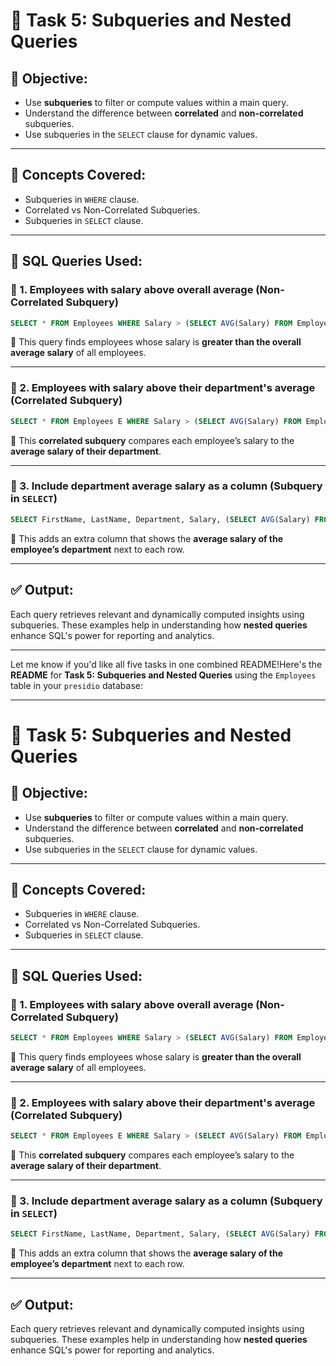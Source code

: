 # 📘 Task 5: Subqueries and Nested Queries

## 🎯 Objective:
- Use **subqueries** to filter or compute values within a main query.
- Understand the difference between **correlated** and **non-correlated** subqueries.
- Use subqueries in the `SELECT` clause for dynamic values.

---

## 🧠 Concepts Covered:
- Subqueries in `WHERE` clause.
- Correlated vs Non-Correlated Subqueries.
- Subqueries in `SELECT` clause.

---

## 📄 SQL Queries Used:

### 🔹 1. Employees with salary above overall average (Non-Correlated Subquery)
```sql
SELECT * FROM Employees WHERE Salary > (SELECT AVG(Salary) FROM Employees);
```
📌 This query finds employees whose salary is **greater than the overall average salary** of all employees.

---

### 🔹 2. Employees with salary above their department's average (Correlated Subquery)
```sql
SELECT * FROM Employees E WHERE Salary > (SELECT AVG(Salary) FROM Employees WHERE Department = E.Department);
```
📌 This **correlated subquery** compares each employee’s salary to the **average salary of their department**.

---

### 🔹 3. Include department average salary as a column (Subquery in `SELECT`)
```sql
SELECT FirstName, LastName, Department, Salary, (SELECT AVG(Salary) FROM Employees E2 WHERE E2.Department = E1.Department) AS DeptAvgSalary FROM Employees E1;
```
📌 This adds an extra column that shows the **average salary of the employee’s department** next to each row.

---

## ✅ Output:
Each query retrieves relevant and dynamically computed insights using subqueries. These examples help in understanding how **nested queries** enhance SQL's power for reporting and analytics.

---

Let me know if you'd like all five tasks in one combined README!Here's the **README** for **Task 5: Subqueries and Nested Queries** using the `Employees` table in your `presidio` database:

---

# 📘 Task 5: Subqueries and Nested Queries

## 🎯 Objective:
- Use **subqueries** to filter or compute values within a main query.
- Understand the difference between **correlated** and **non-correlated** subqueries.
- Use subqueries in the `SELECT` clause for dynamic values.

---

## 🧠 Concepts Covered:
- Subqueries in `WHERE` clause.
- Correlated vs Non-Correlated Subqueries.
- Subqueries in `SELECT` clause.

---

## 📄 SQL Queries Used:

### 🔹 1. Employees with salary above overall average (Non-Correlated Subquery)
```sql
SELECT * FROM Employees WHERE Salary > (SELECT AVG(Salary) FROM Employees);
```
📌 This query finds employees whose salary is **greater than the overall average salary** of all employees.

---

### 🔹 2. Employees with salary above their department's average (Correlated Subquery)
```sql
SELECT * FROM Employees E WHERE Salary > (SELECT AVG(Salary) FROM Employees WHERE Department = E.Department);
```
📌 This **correlated subquery** compares each employee’s salary to the **average salary of their department**.

---

### 🔹 3. Include department average salary as a column (Subquery in `SELECT`)
```sql
SELECT FirstName, LastName, Department, Salary, (SELECT AVG(Salary) FROM Employees E2 WHERE E2.Department = E1.Department) AS DeptAvgSalary FROM Employees E1;
```
📌 This adds an extra column that shows the **average salary of the employee’s department** next to each row.

---

## ✅ Output:
Each query retrieves relevant and dynamically computed insights using subqueries. These examples help in understanding how **nested queries** enhance SQL's power for reporting and analytics.
